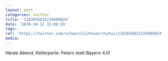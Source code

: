 ```yaml
---
layout: post
categories: twitter
title: '1183036832239489024'
date: '2019-10-12 15:08:55'
tags: 
ref: 'https://twitter.com/schwarzlichtwue/status/1183036832239489024'
media:
---
```

Heute Abend, Kellerperle: Feiern statt Bayern 4.0! 